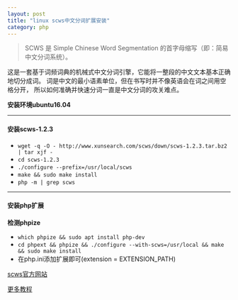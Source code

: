 ```yaml
---
layout: post
title: "linux scws中文分词扩展安装"
category: php
---
```

> SCWS 是 Simple Chinese Word Segmentation 的首字母缩写（即：简易中文分词系统）。

这是一套基于词频词典的机械式中文分词引擎，它能将一整段的中文文本基本正确地切分成词。 词是中文的最小语素单位，但在书写时并不像英语会在词之间用空格分开， 所以如何准确并快速分词一直是中文分词的攻关难点。

**安装环境ubuntu16.04**

----

#### 安装scws-1.2.3
* `wget -q -O - http://www.xunsearch.com/scws/down/scws-1.2.3.tar.bz2 | tar xjf -`
* `cd scws-1.2.3`
* `./configure --prefix=/usr/local/scws`
* `make && sudo make install`
* `php -m | grep scws`

----

#### 安装php扩展
**检测phpize**
* `which phpize && sudo apt install php-dev`
* `cd phpext && phpize && ./configure --with-scws=/usr/local && make && sudo make install`
* 在php.ini添加扩展即可(extension = EXTENSION_PATH)

[scws官方网站](http://www.xunsearch.com/scws/)

[更多教程](https://www.jianshu.com/p/6bee26eed66c)


